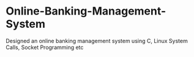 # Online-Banking-Management-System
Designed an online banking management system using C, Linux System Calls, Socket Programming etc
